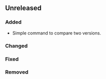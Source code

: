 ## Unreleased

### Added

- Simple command to compare two versions.

### Changed

### Fixed

### Removed
